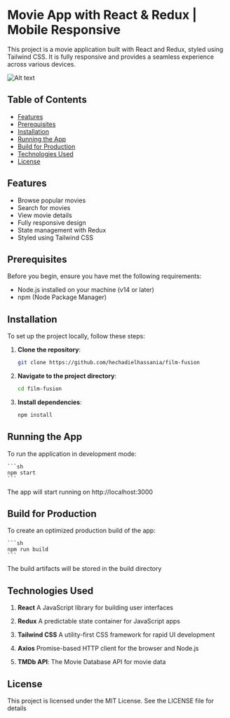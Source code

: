 # Movie App with React & Redux | Mobile Responsive

This project is a movie application built with React and Redux, styled using Tailwind CSS. It is fully responsive and provides a seamless experience across various devices.

![Alt text](thumnail.png?raw=true "Title")

## Table of Contents

- [Features](#features)
- [Prerequisites](#prerequisites)
- [Installation](#installation)
- [Running the App](#running-the-app)
- [Build for Production](#build-for-production)
- [Technologies Used](#technologies-used)
- [License](#license)

## Features

- Browse popular movies
- Search for movies
- View movie details
- Fully responsive design
- State management with Redux
- Styled using Tailwind CSS

## Prerequisites

Before you begin, ensure you have met the following requirements:

- Node.js installed on your machine (v14 or later)
- npm (Node Package Manager)

## Installation

To set up the project locally, follow these steps:

1. **Clone the repository**:
    ```sh
    git clone https://github.com/hechadielhassania/film-fusion
    ```

2. **Navigate to the project directory**:
    ```sh
    cd film-fusion
    ```

3. **Install dependencies**:
    ```sh
    npm install
    ```

## Running the App

To run the application in development mode:

    ```sh
    npm start
    ```
The app will start running on http://localhost:3000


## Build for Production

To create an optimized production build of the app:

    ```sh
    npm run build
    ```
The build artifacts will be stored in the build directory

## Technologies Used

1. **React** A JavaScript library for building user interfaces

2. **Redux** A predictable state container for JavaScript apps

3. **Tailwind CSS** A utility-first CSS framework for rapid UI development

4. **Axios** Promise-based HTTP client for the browser and Node.js

5. **TMDb API**: The Movie Database API for movie data

## License 

This project is licensed under the MIT License. See the LICENSE file for details


